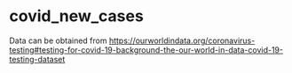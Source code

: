 # covid_new_cases

Data can be obtained from https://ourworldindata.org/coronavirus-testing#testing-for-covid-19-background-the-our-world-in-data-covid-19-testing-dataset

